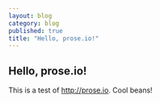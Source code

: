```yaml
---
layout: blog
category: blog
published: true
title: "Hello, prose.io!"
---
```


## Hello, prose.io!

This is a test of <http://prose.io>.  Cool beans!